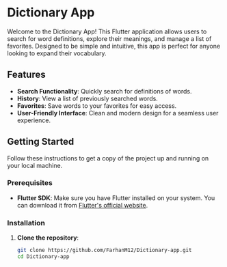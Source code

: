 # Dictionary App

Welcome to the Dictionary App! This Flutter application allows users to search for word definitions, explore their meanings, and manage a list of favorites. Designed to be simple and intuitive, this app is perfect for anyone looking to expand their vocabulary.

## Features

- **Search Functionality**: Quickly search for definitions of words.
- **History**: View a list of previously searched words.
- **Favorites**: Save words to your favorites for easy access.
- **User-Friendly Interface**: Clean and modern design for a seamless user experience.



## Getting Started

Follow these instructions to get a copy of the project up and running on your local machine.

### Prerequisites

- **Flutter SDK**: Make sure you have Flutter installed on your system. You can download it from [Flutter's official website](https://flutter.dev).

### Installation

1. **Clone the repository**:
   ```bash
   git clone https://github.com/FarhanM12/Dictionary-app.git
   cd Dictionary-app
